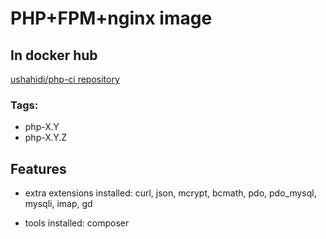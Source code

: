 # PHP+FPM+nginx image

## In docker hub

[ushahidi/php-ci repository](https://hub.docker.com/r/ushahidi/php-fpm-nginx/)

### Tags:

* php-X.Y
* php-X.Y.Z

## Features

* extra extensions installed: curl, json, mcrypt, bcmath, pdo, pdo_mysql, mysqli, imap, gd

* tools installed: composer
